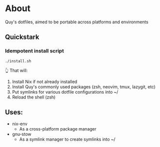 # About

Quy's dotfiles, aimed to be portable across platforms and environments

## Quickstark

### Idempotent install script
```
./install.sh
```
👆 That will:
1. Install Nix if not already installed
2. Install Quy's commonly used packages (zsh, neovim, tmux, lazygit, etc)
3. Put symlinks for various dotfile configurations into  ~/
4. Reload the shell (zsh)

## Uses:
* nix-env 
  * As a cross-platform package manager
* gnu-stow
  * As a symlink manager to create symlinks into ~/
